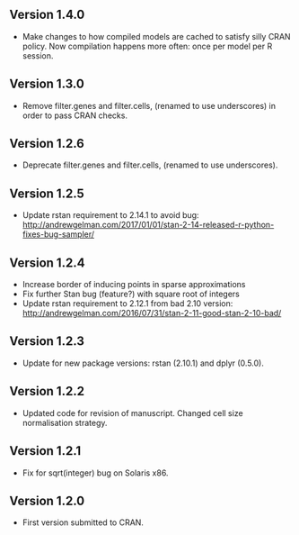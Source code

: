 ## Version 1.4.0
- Make changes to how compiled models are cached to satisfy silly CRAN policy. Now compilation happens more often:
  once per model per R session.

## Version 1.3.0
- Remove filter.genes and filter.cells, (renamed to use underscores) in order to pass CRAN checks.

## Version 1.2.6
- Deprecate filter.genes and filter.cells, (renamed to use underscores).

## Version 1.2.5
- Update rstan requirement to 2.14.1 to avoid bug: http://andrewgelman.com/2017/01/01/stan-2-14-released-r-python-fixes-bug-sampler/

## Version 1.2.4
- Increase border of inducing points in sparse approximations
- Fix further Stan bug (feature?) with square root of integers
- Update rstan requirement to 2.12.1 from bad 2.10 version: http://andrewgelman.com/2016/07/31/stan-2-11-good-stan-2-10-bad/

## Version 1.2.3
- Update for new package versions: rstan (2.10.1) and dplyr (0.5.0).

## Version 1.2.2
- Updated code for revision of manuscript. Changed cell size normalisation
  strategy.

## Version 1.2.1
- Fix for sqrt(integer) bug on Solaris x86.

## Version 1.2.0
- First version submitted to CRAN.
